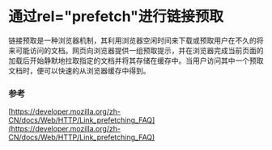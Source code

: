 # 通过rel="prefetch"进行链接预取

链接预取是一种浏览器机制，其利用浏览器空闲时间来下载或预取用户在不久的将来可能访问的文档。网页向浏览器提供一组预取提示，并在浏览器完成当前页面的加载后开始静默地拉取指定的文档并将其存储在缓存中。当用户访问其中一个预取文档时，便可以快速的从浏览器缓存中得到。
 
 
### 参考
[https://developer.mozilla.org/zh-CN/docs/Web/HTTP/Link_prefetching_FAQ](https://developer.mozilla.org/zh-CN/docs/Web/HTTP/Link_prefetching_FAQ)